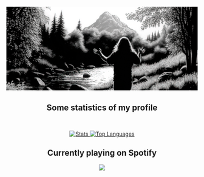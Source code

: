 [![Cover](https://raw.githubusercontent.com/nukdokplex/nukdokplex/master/cover.png)](https://github.com/nukdokplex)

<h2 align="center">Some statistics of my profile</h2>
<br>
<p align="center">
    <a href="https://github.com/nukdokplex">
        <img alt="Stats" src="https://github-readme-stats.vercel.app/api?username=nukdokplex&theme=github_dark&show_icons=true&custom_title=Statistics" height="152px">
    </a>
    <a href="https://github.com/nukdokplex">
        <img alt="Top Languages" src="https://github-readme-stats.vercel.app/api/top-langs/?username=nukdokplex&theme=github_dark&layout=compact&exclude_repo=MyNMCWeb&custom_title=Top%20languages&langs_count=6" height="152px">
    </a>
</p>
<h2 align="center">Currently playing on Spotify</h2>
<p align="center">
    <a href="https://spotify-github-profile.kittinanx.com/api/view?uid=k8d2u3l1klp64mdypz4b983mn&redirect=true"><img src="https://spotify-github-profile.kittinanx.com/api/view?uid=k8d2u3l1klp64mdypz4b983mn&cover_image=true&theme=novatorem&show_offline=true&background_color=121212&interchange=true&bar_color=53b14f&bar_color_cover=false"></a>
</p>
